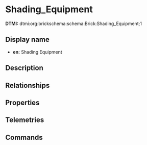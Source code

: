 # Shading_Equipment
**DTMI:** dtmi:org:brickschema:schema:Brick:Shading_Equipment;1
## Display name
- **en:** Shading Equipment
## Description
## Relationships
## Properties
## Telemetries
## Commands
